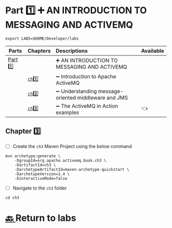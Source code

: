 # Part :one: :heavy_plus_sign: AN INTRODUCTION TO MESSAGING AND ACTIVEMQ

```
export LABS=$HOME/Developer/labs
```

| Parts                | Chapters                  | Descriptions                                                         | Available |
|----------------------|---------------------------|:---------------------------------------------------------------------|-----------|
| [Part :one:](.)  |                               | :heavy_plus_sign: AN INTRODUCTION TO MESSAGING AND ACTIVEMQ          |
|                      | [`ch`:one: ](ch1)         | :heavy_minus_sign: Introduction to Apache ActiveMQ                   | 
|                      | [`ch`:two: ](ch2)         | :heavy_minus_sign: Understanding message-oriented middleware and JMS |
|                      | [`ch`:three: ](ch3)       | :heavy_minus_sign: The ActiveMQ in Action examples                   | :point_left: |


## Chapter :three:

- [ ] Create the `ch3` Maven Project using the below command

```
mvn archetype:generate \
    -DgroupId=org.apache.activemq.book.ch3 \
    -DartifactId=ch3 \
    -DarchetypeArtifactId=maven-archetype-quickstart \
    -DarchetypeVersion=1.4 \
    -DinteractiveMode=false
```
- [ ] Navigate to the `ch3` folder

```
cd ch3
```


# [:back: ](../README.md) Return to labs
